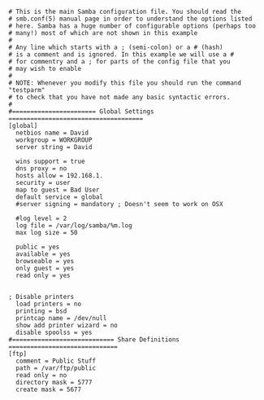     # This is the main Samba configuration file. You should read the
    # smb.conf(5) manual page in order to understand the options listed
    # here. Samba has a huge number of configurable options (perhaps too
    # many!) most of which are not shown in this example
    #
    # Any line which starts with a ; (semi-colon) or a # (hash) 
    # is a comment and is ignored. In this example we will use a #
    # for commentry and a ; for parts of the config file that you
    # may wish to enable
    #
    # NOTE: Whenever you modify this file you should run the command "testparm"
    # to check that you have not made any basic syntactic errors. 
    #
    #======================= Global Settings =====================================
    [global]
      netbios name = David
      workgroup = WORKGROUP
      server string = David

      wins support = true
      dns proxy = no
      hosts allow = 192.168.1.
      security = user
      map to guest = Bad User
      default service = global
      #server signing = mandatory ; Doesn't seem to work on OSX

      #log level = 2
      log file = /var/log/samba/%m.log
      max log size = 50

      public = yes
      available = yes
      browseable = yes
      only guest = yes
      read only = yes


    ; Disable printers
      load printers = no
      printing = bsd
      printcap name = /dev/null
      show add printer wizard = no
      disable spoolss = yes
    #============================ Share Definitions ==============================
    [ftp]
      comment = Public Stuff
      path = /var/ftp/public
      read only = no
      directory mask = 5777
      create mask = 5677
